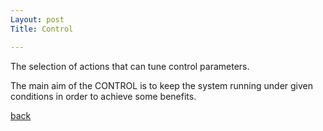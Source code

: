 ```yaml
---
Layout: post
Title: Control

---
```




The selection of actions that can tune control parameters.

The main aim of the CONTROL is to keep the system running under given conditions in order to achieve some benefits.

[back](/docs/glossary.md)
